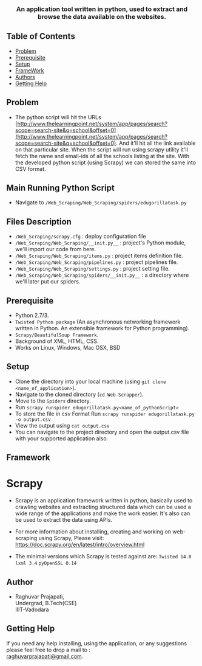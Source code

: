 <p align="center">
	<h3 align="center"> An application tool written in python, used to extract and browse the data available on the websites. </h3>
</p>


## Table of Contents

- [Problem](#problem)
- [Prerequisite](#prerequisite)
- [Setup](#setup)
- [FrameWork](#FrameWork)
- [Authors](#authors)
- [Getting Help](#getting-help)


## Problem

- The python script will hit the URLs [http://www.thelearningpoint.net/system/app/pages/search?scope=search-site&q=school&offset=0](http://www.thelearningpoint.net/system/app/pages/search?scope=search-site&q=school&offset=0). And it'll hit all the link available on that particular site.
When the script will run using scrapy utility it'll fetch the name and email-ids of all the schools 
listing at the site. With the developed python script (using Scrapy) we can stored the same into CSV format.  


## Main Running Python Script 

- Navigate to `/Web_Scraping/Web_Scraping/spiders/edugorillatask.py`


## Files Description

- `/Web_Scraping/scrapy.cfg` : deploy configuration file
- `/Web_Scraping/Web_Scraping/__init.py__` : project's Python module, we'll import our code from here.
- `/Web_Scraping/Web_Scraping/items.py` : project items definition file.
- `/Web_Scraping/Web_Scraping/pipelines.py` : project pipelines file.
- `/Web_Scraping/Web_Scraping/settings.py` : project setting file.
- `/Web_Scraping/Web_Scraping/spiders/__init.py__` : a directory where we'll later put our spiders.


## Prerequisite
- Python 2.7/3. 
- `Twisted Python package` (An asynchronous networking framework written in Python. An extensible framework for Python programming).
- `Scrapy/BeautifulSoup Framework`.
- Background of XML, HTML, CSS.
- Works on Linux, Windows, Mac OSX, BSD

## Setup

- Clone the directory into your local machine (using `git clone <name_of_application>`).
- Navigate to the cloned directory (`cd Web-Scrapper`).
- Move to the `Spiders` directory.
- Run `scrapy runspider edugorillatask.py<name_of_pythonScript>` 
- To store the file in csv Format Run 
		`scrapy runspider edugorillatask.py -o output.csv`
- View the output using `cat output.csv`		
- You can navigate to the project directory and open the output.csv file with your supported application also.


## Framework 

# Scrapy
- Scrapy is an application framework written in python, basically used to crawling websites and extracting structured 
data which can be used a wide range of the applications and make the work easier. It's also can be used to extract the 
data using APIs. 

- For more information about installing, creating and working on web-scraping using Scrapy, Please visit:
<a href="https://doc.scrapy.org/en/latest/intro/overview.html" target="_blank"> https://doc.scrapy.org/en/latest/intro/overview.html </a>

- The minimal versions which Scrapy is tested against are:
	`Twisted 14.0`
	`lxml 3.4`
	`pyOpenSSL 0.14`



## Author

- Raghuvar Prajapati, <br />
  Undergrad, B.Tech(CSE) <br />
  IIIT-Vadodara


## Getting Help

If you need any help installing, using the application, or any suggestions please feel free to drop a mail to : <br />
 <a href="raghuvarprajapati@gmail.com">raghuvarprajapati@gmail.com</a>.
